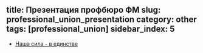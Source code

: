 title: Презентация профбюро ФМ
slug: professional_union_presentation
category: other
tags: [professional_union]
sidebar_index: 5
---

- [Наша сила - в единстве](/files/prof-prezent.pptx)
